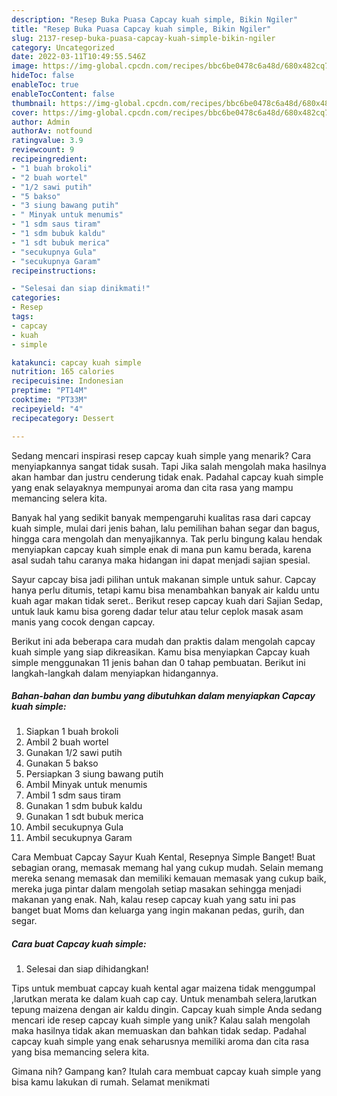 ```yaml
---
description: "Resep Buka Puasa Capcay kuah simple, Bikin Ngiler"
title: "Resep Buka Puasa Capcay kuah simple, Bikin Ngiler"
slug: 2137-resep-buka-puasa-capcay-kuah-simple-bikin-ngiler
category: Uncategorized
date: 2022-03-11T10:49:55.546Z
image: https://img-global.cpcdn.com/recipes/bbc6be0478c6a48d/680x482cq70/capcay-kuah-simple-foto-resep-utama.jpg
hideToc: false
enableToc: true
enableTocContent: false
thumbnail: https://img-global.cpcdn.com/recipes/bbc6be0478c6a48d/680x482cq70/capcay-kuah-simple-foto-resep-utama.jpg
cover: https://img-global.cpcdn.com/recipes/bbc6be0478c6a48d/680x482cq70/capcay-kuah-simple-foto-resep-utama.jpg
author: Admin
authorAv: notfound
ratingvalue: 3.9
reviewcount: 9
recipeingredient:
- "1 buah brokoli"
- "2 buah wortel"
- "1/2 sawi putih"
- "5 bakso"
- "3 siung bawang putih"
- " Minyak untuk menumis"
- "1 sdm saus tiram"
- "1 sdm bubuk kaldu"
- "1 sdt bubuk merica"
- "secukupnya Gula"
- "secukupnya Garam"
recipeinstructions:

- "Selesai dan siap dinikmati!"
categories:
- Resep
tags:
- capcay
- kuah
- simple

katakunci: capcay kuah simple 
nutrition: 165 calories
recipecuisine: Indonesian
preptime: "PT14M"
cooktime: "PT33M"
recipeyield: "4"
recipecategory: Dessert

---
```



Sedang mencari inspirasi resep capcay kuah simple yang menarik? Cara menyiapkannya sangat tidak susah. Tapi Jika salah mengolah maka hasilnya akan hambar dan justru cenderung tidak enak. Padahal capcay kuah simple yang enak selayaknya mempunyai aroma dan cita rasa yang mampu memancing selera kita.


Banyak hal yang sedikit banyak mempengaruhi kualitas rasa dari capcay kuah simple, mulai dari jenis bahan, lalu pemilihan bahan segar dan bagus, hingga cara mengolah dan menyajikannya. Tak perlu bingung kalau hendak menyiapkan capcay kuah simple enak di mana pun kamu berada, karena asal sudah tahu caranya maka hidangan ini dapat menjadi sajian spesial.

Sayur capcay bisa jadi pilihan untuk makanan simple untuk sahur. Capcay hanya perlu ditumis, tetapi kamu bisa menambahkan banyak air kaldu untu kuah agar makan tidak seret.. Berikut resep capcay kuah dari Sajian Sedap, untuk lauk kamu bisa goreng dadar telur atau telur ceplok masak asam manis yang cocok dengan capcay.


Berikut ini ada beberapa cara mudah dan praktis dalam mengolah capcay kuah simple yang siap dikreasikan. Kamu bisa menyiapkan Capcay kuah simple menggunakan 11 jenis bahan dan 0 tahap pembuatan. Berikut ini langkah-langkah dalam menyiapkan hidangannya.

<!--inarticleads1-->

##### Bahan-bahan dan bumbu yang dibutuhkan dalam menyiapkan Capcay kuah simple:

1. Siapkan 1 buah brokoli
1. Ambil 2 buah wortel
1. Gunakan 1/2 sawi putih
1. Gunakan 5 bakso
1. Persiapkan 3 siung bawang putih
1. Ambil  Minyak untuk menumis
1. Ambil 1 sdm saus tiram
1. Gunakan 1 sdm bubuk kaldu
1. Gunakan 1 sdt bubuk merica
1. Ambil secukupnya Gula
1. Ambil secukupnya Garam


Cara Membuat Capcay Sayur Kuah Kental, Resepnya Simple Banget! Buat sebagian orang, memasak memang hal yang cukup mudah. Selain memang mereka senang memasak dan memiliki kemauan memasak yang cukup baik, mereka juga pintar dalam mengolah setiap masakan sehingga menjadi makanan yang enak. Nah, kalau resep capcay kuah yang satu ini pas banget buat Moms dan keluarga yang ingin makanan pedas, gurih, dan segar. 

<!--inarticleads2-->

##### Cara buat Capcay kuah simple:


1. Selesai dan siap dihidangkan!

Tips untuk membuat capcay kuah kental agar maizena tidak menggumpal ,larutkan merata ke dalam kuah cap cay. Untuk menambah selera,larutkan tepung maizena dengan air kaldu dingin. Capcay kuah simple Anda sedang mencari ide resep capcay kuah simple yang unik? Kalau salah mengolah maka hasilnya tidak akan memuaskan dan bahkan tidak sedap. Padahal capcay kuah simple yang enak seharusnya memiliki aroma dan cita rasa yang bisa memancing selera kita. 

Gimana nih? Gampang kan? Itulah cara membuat capcay kuah simple yang bisa kamu lakukan di rumah. Selamat menikmati
